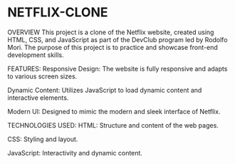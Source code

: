 # NETFLIX-CLONE

OVERVIEW
This project is a clone of the Netflix website, created using HTML, CSS, and JavaScript as part of the DevClub program led by Rodolfo Mori. The purpose of this project is to practice and showcase front-end development skills.

FEATURES:
Responsive Design: The website is fully responsive and adapts to various screen sizes.

Dynamic Content: Utilizes JavaScript to load dynamic content and interactive elements.

Modern UI: Designed to mimic the modern and sleek interface of Netflix.

TECHNOLOGIES USED:
HTML: Structure and content of the web pages.

CSS: Styling and layout.

JavaScript: Interactivity and dynamic content.

